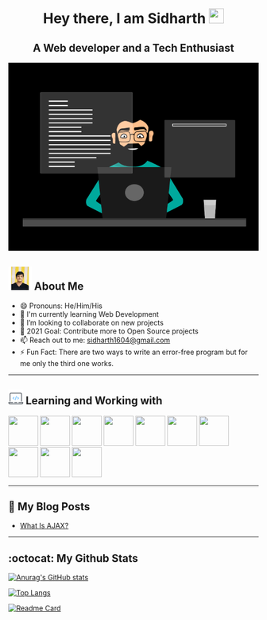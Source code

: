 <div align="center">

# Hey there, I am Sidharth <img src="https://github.com/TheDudeThatCode/TheDudeThatCode/blob/master/Assets/Hi.gif" width="30" height="30"> 
## A Web developer and a Tech Enthusiast
  
 </div>


<p align="center">
<img src="assets/CodeGif.gif" />
</p>

## <img src="assets/AboutMe.gif" /> About Me
- 😄 Pronouns: He/Him/His
- 🌱 I'm currently learning Web Development 
- 👯 I’m looking to collaborate on new projects
- 🥅 2021 Goal: Contribute more to Open Source projects
- 📫 Reach out to me: sidharth1604@gmail.com
- ⚡ Fun Fact: There are two ways to write an error-free program but for me only the third one works.

---

## <img src="assets/dev.png" width="30" height="30"/> Learning and Working with 

<p float="left">
<img src="https://icon-library.com/images/html5-icon/html5-icon-13.jpg" width="60" height="60">
<img src="https://cdn.iconscout.com/icon/free/png-512/css3-9-1175237.png" width="60" height="60"> 
<img src="https://img.icons8.com/color/452/bootstrap.png" width="60" height="60"> 
<img src="https://cdn.icon-icons.com/icons2/2108/PNG/512/javascript_icon_130900.png" width="60" height="60">
<img src="https://cdn.iconscout.com/icon/free/png-512/jquery-10-1175155.png" width="60" height="60"> 
<img src="https://cdn.iconscout.com/icon/free/png-512/react-1-282599.png" width="60" height="60"> 
<img src="https://upload.wikimedia.org/wikipedia/commons/thumb/3/3f/Git_icon.svg/1024px-Git_icon.svg.png" width="60" height="60"> 
<img src="https://www.shareicon.net/data/2048x2048/2016/06/20/606964_github_4096x4096.png" width="60" height="60"> 
<img src="https://upload.wikimedia.org/wikipedia/commons/thumb/9/9a/Visual_Studio_Code_1.35_icon.svg/1024px-Visual_Studio_Code_1.35_icon.svg.png" width="60" height="60">
<img src="https://seeklogo.com/images/C/c-logo-43CE78FF9C-seeklogo.com.png" width="60" height="60"> 

</p>

---

## 📕 My Blog Posts
<!-- BLOG-POST-LIST:START -->
- [What Is AJAX?](https://medium.com/codechef-vit/what-is-ajax-ddb403e3478e?source=rss-7aab693898a------2)
<!-- BLOG-POST-LIST:END -->

---
## :octocat: My Github Stats
[![Anurag's GitHub stats](https://github-readme-stats.vercel.app/api?username=SidharthMishra-07&hide=stars&theme=great-gatsby)](https://github.com/anuraghazra/github-readme-stats)

[![Top Langs](https://github-readme-stats.vercel.app/api/top-langs/?username=SidharthMishra-07&layout=compact&theme=great-gatsby)](https://github.com/anuraghazra/github-readme-stats)

[![Readme Card](https://github-readme-stats.vercel.app/api/pin/?username=anuraghazra&repo=github-readme-stats&theme=radical)](https://github.com/anuraghazra/github-readme-stats)








